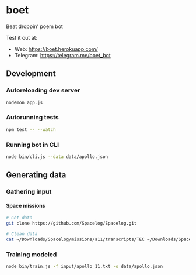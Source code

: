 # boet
Beat droppin' poem bot

Test it out at:

  * Web: https://boet.herokuapp.com/
  * Telegram: https://telegram.me/boet_bot


## Development

### Autoreloading dev server

```bash
nodemon app.js
```

### Autorunning tests

```bash
npm test -- --watch
```

### Running bot in CLI

```bash
node bin/cli.js --data data/apollo.json
```


## Generating data

### Gathering input

#### Space missions
```bash
# Get data
git clone https://github.com/Spacelog/Spacelog.git

# Clean data
cat ~/Downloads/Spacelog/missions/a11/transcripts/TEC ~/Downloads/Spacelog/missions/a11/transcripts/CM | sed -e '/^\[[0-9:]*\]$/d' -e '/^_.*:/d' -e '/^\s*$/d' -e 's/^[^:]*: //' > input/apollo_11.txt
```

### Training modeled

```bash
node bin/train.js -f input/apollo_11.txt -o data/apollo.json
```
